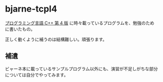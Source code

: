 # bjarne-tcpl4

[プログラミング言語 C++ 第 4 版](https://amzn.to/2WRgrA3) に時々載っているプログラムを、勉強のために書いたもの。

正しく動くように補うのは結構難しい。頑張ります。

## 補遺

ビャーネ本に載っているサンプルプログラム以外にも、演習が不足しがちな部分については自分でやってみます。